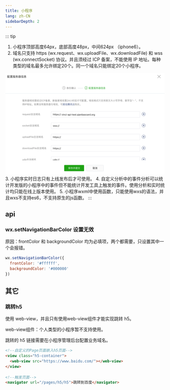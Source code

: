 ```yaml
---
title: 小程序
lang: zh-CN
sidebarDepth: 2
---
```


::: tip
1. 小程序顶部高度64px，底部高度48px，中间624px （iphone6）。
2. 域名只支持 https (wx.request、wx.uploadFile、wx.downloadFile) 和 wss (wx.connectSocket) 协议。并且须经过 ICP 备案，不能使用 IP 地址。每种类型的域名最多允许绑定20个。同一个域名只能绑定20个小程序。
<img width="600" src="../../images/miniprogram/domain.png">
3. 小程序实时日志只有上线发布后才可使用。
4. 自定义分析中的事件分析可以统计开发版的小程序中的事件但不能统计开发工具上触发的事件。使用分析和实时统计均只能在线上版本使用。
5. 小程序wxml中使用函数，只能使用wxs的语法，并且wxs不支持es6，不支持原生的js函数。
:::

## api

### wx.setNavigationBarColor 设置无效

原因：frontColor 和 backgroundColor 均为必填项，两个都需要，只设置其中一个会报错。

```js
wx.setNavigationBarColor({
  frontColor: '#ffffff',
  backgroundColor: '#000000'
})
```

## 其它

### 跳转h5

使用 web-view，并且只有使用web-view组件才能实现跳转 h5。

web-view组件：个人类型的小程序暂不支持使用。

跳转的 h5 链接需要在小程序管理后台配置业务域名。

```html
<!--自定义的Page页面嵌入h5页面-->
<view class="h5-container">
  <web-view src="https://www.baidu.com/"></web-view>
</view>

<!--触发页面-->
<navigator url="/pages/h5/h5">跳转到百度</navigator>
```